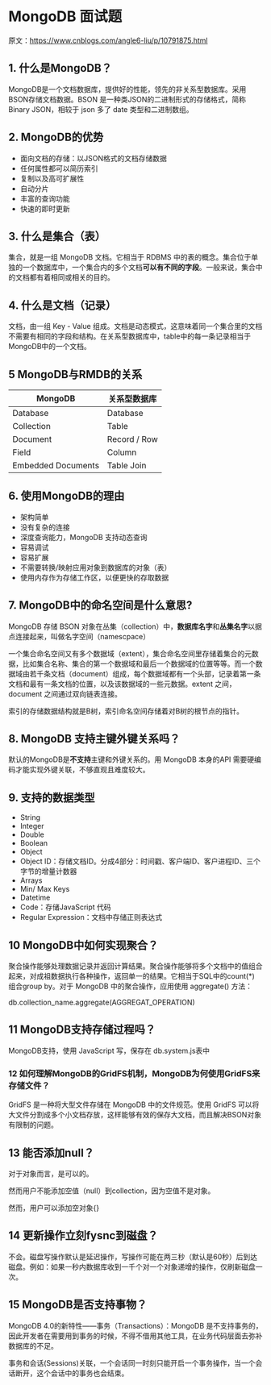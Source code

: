 # MongoDB 面试题

原文：https://www.cnblogs.com/angle6-liu/p/10791875.html



## 1. 什么是MongoDB？

MongoDB是一个文档数据库，提供好的性能，领先的非关系型数据库。采用BSON存储文档数据。BSON 是一种类JSON的二进制形式的存储格式，简称 Binary JSON，相较于 json 多了 date 类型和二进制数组。

## 2. MongoDB的优势

* 面向文档的存储：以JSON格式的文档存储数据
* 任何属性都可以简历索引
* 复制以及高可扩展性
* 自动分片
* 丰富的查询功能
* 快速的即时更新

## 3. 什么是集合（表）

集合，就是一组 MongoDB 文档。它相当于 RDBMS 中的表的概念。集合位于单独的一个数据库中，一个集合内的多个文档**可以有不同的字段**。一般来说，集合中的文档都有着相同或相关的目的。



## 4. 什么是文档（记录）

文档，由一组 Key - Value 组成。文档是动态模式，这意味着同一个集合里的文档不需要有相同的字段和结构。在关系型数据库中，table中的每一条记录相当于MongoDB中的一个文档。

## 5 MongoDB与RMDB的关系

| MongoDB            | 关系型数据库 |
| ------------------ | ------------ |
| Database           | Database     |
| Collection         | Table        |
| Document           | Record / Row |
| Field              | Column       |
| Embedded Documents | Table Join   |

## 6. 使用MongoDB的理由

* 架构简单
* 没有复杂的连接
* 深度查询能力，MongoDB 支持动态查询
* 容易调试
* 容易扩展
* 不需要转换/映射应用对象到数据库的对象（表）
* 使用内存作为存储工作区，以便更快的存取数据

## 7. MongoDB中的命名空间是什么意思?

MongoDB 存储 BSON 对象在丛集（collection）中，**数据库名字**和**丛集名字**以据点连接起来，叫做名字空间（namescpace）

一个集合命名空间又有多个数据域（extent），集合命名空间里存储着集合的元数据，比如集合名称、集合的第一个数据域和最后一个数据域的位置等等。而一个数据域由若千条文档（document）组成，每个数据域都有一个头部，记录着第一条文档和最有一条文档的位置，以及该数据域的一些元数据。extent 之间，document 之间通过双向链表连接。

索引的存储数据结构就是B树，索引命名空间存储着对B树的根节点的指针。

## 8. MongoDB 支持主键外键关系吗？

默认的MongoDB是**不支持**主键和外键关系的。用 MongoDB 本身的API 需要硬编码才能实现外键关联，不够直观且难度较大。

## 9. 支持的数据类型

* String
* Integer
* Double
* Boolean
* Object
* Object ID：存储文档ID。分成4部分：时间戳、客户端ID、客户进程ID、三个字节的增量计数器
* Arrays
* Min/ Max Keys
* Datetime
* Code：存储JavaScript 代码
* Regular Expression：文档中存储正则表达式

## 10 MongoDB中如何实现聚合？

聚合操作能够处理数据记录并返回计算结果。聚合操作能够将多个文档中的值组合起来，对成祖数据执行各种操作，返回单一的结果。它相当于SQL中的count(*) 组合group by。对于 MongoDB 中的聚合操作，应用使用 aggregate() 方法：

db.collection_name.aggregate(AGGREGAT_OPERATION)



## 11 MongoDB支持存储过程吗？

MongoDB支持，使用 JavaScript 写，保存在 db.system.js表中



### 12 如何理解MongoDB的GridFS机制，MongoDB为何使用GridFS来存储文件？

GridFS 是一种将大型文件存储在 MongoDB 中的文件规范。使用 GridFS 可以将大文件分割成多个小文档存放，这样能够有效的保存大文档，而且解决BSON对象有限制的问题。

## 13 能否添加null？

对于对象而言，是可以的。

然而用户不能添加空值（null）到collection，因为空值不是对象。

然而，用户可以添加空对象{}

## 14 更新操作立刻fysnc到磁盘？

不会。磁盘写操作默认是延迟操作，写操作可能在两三秒（默认是60秒）后到达磁盘。例如：如果一秒内数据库收到一千个对一个对象递增的操作，仅刷新磁盘一次。

## 15  MongoDB是否支持事物？

MongoDB 4.0的新特性——事务（Transactions）：MongoDB 是不支持事务的，因此开发者在需要用到事务的时候，不得不借用其他工具，在业务代码层面去弥补数据库的不足。

事务和会话(Sessions)关联，一个会话同一时刻只能开启一个事务操作，当一个会话断开，这个会话中的事务也会结束。